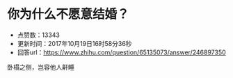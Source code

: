 # 你为什么不愿意结婚？
- 点赞数：13343
- 更新时间：2017年10月19日16时58分36秒
- 回答url：https://www.zhihu.com/question/65135073/answer/246897350
<body>
 <p data-pid="qKoqdsWp">卧榻之侧，岂容他人鼾睡</p>
</body>